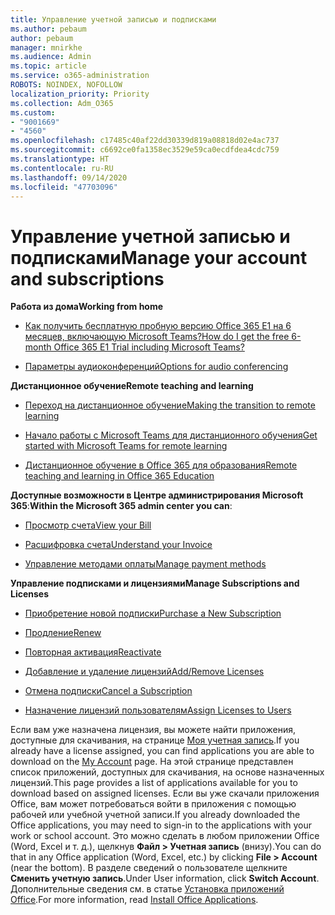 ```yaml
---
title: Управление учетной записью и подписками
ms.author: pebaum
author: pebaum
manager: mnirkhe
ms.audience: Admin
ms.topic: article
ms.service: o365-administration
ROBOTS: NOINDEX, NOFOLLOW
localization_priority: Priority
ms.collection: Adm_O365
ms.custom:
- "9001669"
- "4560"
ms.openlocfilehash: c17485c40af22dd30339d819a08818d02e4ac737
ms.sourcegitcommit: c6692ce0fa1358ec3529e59ca0ecdfdea4cdc759
ms.translationtype: HT
ms.contentlocale: ru-RU
ms.lasthandoff: 09/14/2020
ms.locfileid: "47703096"
---
```

# <a name="manage-your-account-and-subscriptions"></a><span data-ttu-id="e4ba0-102">Управление учетной записью и подписками</span><span class="sxs-lookup"><span data-stu-id="e4ba0-102">Manage your account and subscriptions</span></span>

<span data-ttu-id="e4ba0-103">**Работа из дома**</span><span class="sxs-lookup"><span data-stu-id="e4ba0-103">**Working from home**</span></span>
- [<span data-ttu-id="e4ba0-104">Как получить бесплатную пробную версию Office 365 E1 на 6 месяцев, включающую Microsoft Teams?</span><span class="sxs-lookup"><span data-stu-id="e4ba0-104">How do I get the free 6-month Office 365 E1 Trial including Microsoft Teams?</span></span>](https://docs.microsoft.com/MicrosoftTeams/e1-trial-license)

- [<span data-ttu-id="e4ba0-105">Параметры аудиоконференций</span><span class="sxs-lookup"><span data-stu-id="e4ba0-105">Options for audio conferencing</span></span>](https://docs.microsoft.com/alchemyinsights/options-for-audio-conferencing)

<span data-ttu-id="e4ba0-106">**Дистанционное обучение**</span><span class="sxs-lookup"><span data-stu-id="e4ba0-106">**Remote teaching and learning**</span></span>

- [<span data-ttu-id="e4ba0-107">Переход на дистанционное обучение</span><span class="sxs-lookup"><span data-stu-id="e4ba0-107">Making the transition to remote learning</span></span>](https://www.microsoft.com/education/remote-learning)

- [<span data-ttu-id="e4ba0-108">Начало работы с Microsoft Teams для дистанционного обучения</span><span class="sxs-lookup"><span data-stu-id="e4ba0-108">Get started with Microsoft Teams for remote learning</span></span>](https://docs.microsoft.com/MicrosoftTeams/remote-learning-edu)

- [<span data-ttu-id="e4ba0-109">Дистанционное обучение в Office 365 для образования</span><span class="sxs-lookup"><span data-stu-id="e4ba0-109">Remote teaching and learning in Office 365 Education</span></span>](https://docs.microsoft.com/MicrosoftTeams/remote-learning-edu)

<span data-ttu-id="e4ba0-110">**Доступные возможности в Центре администрирования Microsoft 365**:</span><span class="sxs-lookup"><span data-stu-id="e4ba0-110">**Within the Microsoft 365 admin center you can**:</span></span> 

- [<span data-ttu-id="e4ba0-111">Просмотр счета</span><span class="sxs-lookup"><span data-stu-id="e4ba0-111">View your Bill</span></span>](https://docs.microsoft.com/microsoft-365/commerce/billing-and-payments/view-your-bill-or-invoice) 

- [<span data-ttu-id="e4ba0-112">Расшифровка счета</span><span class="sxs-lookup"><span data-stu-id="e4ba0-112">Understand your Invoice</span></span>](https://docs.microsoft.com/microsoft-365/commerce/billing-and-payments/understand-your-invoice)

- [<span data-ttu-id="e4ba0-113">Управление методами оплаты</span><span class="sxs-lookup"><span data-stu-id="e4ba0-113">Manage payment methods</span></span>](https://docs.microsoft.com/microsoft-365/commerce/billing-and-payments/manage-payment-methods)

<span data-ttu-id="e4ba0-114">**Управление подписками и лицензиями**</span><span class="sxs-lookup"><span data-stu-id="e4ba0-114">**Manage Subscriptions and Licenses**</span></span> 

- [<span data-ttu-id="e4ba0-115">Приобретение новой подписки</span><span class="sxs-lookup"><span data-stu-id="e4ba0-115">Purchase a New Subscription</span></span>](https://docs.microsoft.com/microsoft-365/commerce/subscriptions/upgrade-to-different-plan)

- [<span data-ttu-id="e4ba0-116">Продление</span><span class="sxs-lookup"><span data-stu-id="e4ba0-116">Renew</span></span>](https://docs.microsoft.com/microsoft-365/commerce/subscriptions/renew-your-subscription) 

- [<span data-ttu-id="e4ba0-117">Повторная активация</span><span class="sxs-lookup"><span data-stu-id="e4ba0-117">Reactivate</span></span>](https://docs.microsoft.com/microsoft-365/commerce/subscriptions/reactivate-your-subscription)

- [<span data-ttu-id="e4ba0-118">Добавление и удаление лицензий</span><span class="sxs-lookup"><span data-stu-id="e4ba0-118">Add/Remove Licenses</span></span>](https://docs.microsoft.com/microsoft-365/commerce/licenses/buy-licenses)

- [<span data-ttu-id="e4ba0-119">Отмена подписки</span><span class="sxs-lookup"><span data-stu-id="e4ba0-119">Cancel a Subscription</span></span>](https://docs.microsoft.com/microsoft-365/commerce/subscriptions/cancel-your-subscription)

- [<span data-ttu-id="e4ba0-120">Назначение лицензий пользователям</span><span class="sxs-lookup"><span data-stu-id="e4ba0-120">Assign Licenses to Users</span></span>](https://docs.microsoft.com/microsoft-365/admin/manage/assign-licenses-to-users)

<span data-ttu-id="e4ba0-121">Если вам уже назначена лицензия, вы можете найти приложения, доступные для скачивания, на странице [Моя учетная запись](https://portal.office.com/account/#installs).</span><span class="sxs-lookup"><span data-stu-id="e4ba0-121">If you already have a license assigned, you can find applications you are able to download on the [My Account](https://portal.office.com/account/#installs) page.</span></span> <span data-ttu-id="e4ba0-122">На этой странице представлен список приложений, доступных для скачивания, на основе назначенных лицензий.</span><span class="sxs-lookup"><span data-stu-id="e4ba0-122">This page provides a list of applications available for you to download based on assigned licenses.</span></span> <span data-ttu-id="e4ba0-123">Если вы уже скачали приложения Office, вам может потребоваться войти в приложения с помощью рабочей или учебной учетной записи.</span><span class="sxs-lookup"><span data-stu-id="e4ba0-123">If you already downloaded the Office applications, you may need to sign-in to the applications with your work or school account.</span></span> <span data-ttu-id="e4ba0-124">Это можно сделать в любом приложении Office (Word, Excel и т. д.), щелкнув **Файл > Учетная запись** (внизу).</span><span class="sxs-lookup"><span data-stu-id="e4ba0-124">You can do that in any Office application (Word, Excel, etc.) by clicking **File > Account** (near the bottom).</span></span> <span data-ttu-id="e4ba0-125">В разделе сведений о пользователе щелкните **Сменить учетную запись**.</span><span class="sxs-lookup"><span data-stu-id="e4ba0-125">Under User information, click **Switch Account**.</span></span> <span data-ttu-id="e4ba0-126">Дополнительные сведения см. в статье [Установка приложений Office](https://docs.microsoft.com/microsoft-365/admin/setup/install-applications).</span><span class="sxs-lookup"><span data-stu-id="e4ba0-126">For more information, read [Install Office Applications](https://docs.microsoft.com/microsoft-365/admin/setup/install-applications).</span></span> 
